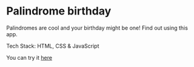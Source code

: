 # Palindrome birthday

Palindromes are cool and your birthday might be one! Find out using this app.

Tech Stack: HTML, CSS & JavaScript

You can try it [here](https://my-palindrome-birthday-checker.netlify.app/)
